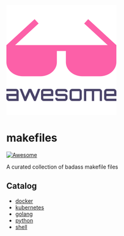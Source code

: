 ![awesome](https://raw.githubusercontent.com/github/explore/80688e429a7d4ef2fca1e82350fe8e3517d3494d/topics/awesome/awesome.png)

# makefiles
[![Awesome](https://awesome.re/badge.svg)](https://awesome.re)

A curated collection of badass makefile files

## Catalog
- [docker](docker/Makefile)
- [kubernetes](kubernetes/Makefile)
- [golang](golang/Makefile)
- [python](python/Makefile)
- [shell](shell/Makefile)
